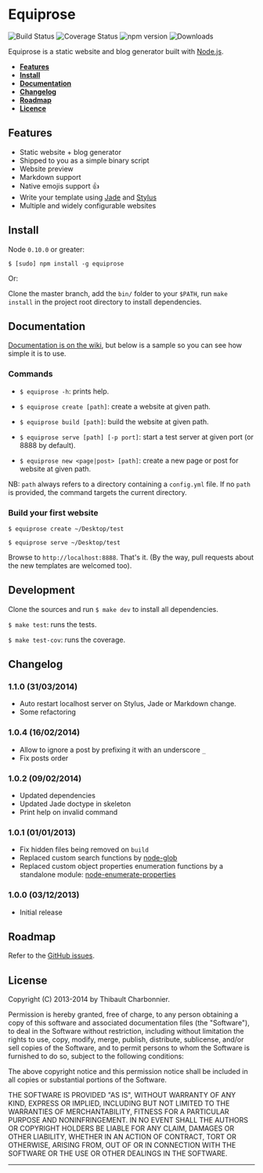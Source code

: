 # Equiprose

![Build Status][travis-image]
![Coverage Status][coveralls-image] 
![npm version][npm-version-image]
![Downloads][npm-downloads-image]

Equiprose is a static website and blog generator built with [Node.js](http://nodejs.org).

- **[Features](#features)**
- **[Install](#install)**
- **[Documentation](#documentation)**
- **[Changelog](#changelog)**
- **[Roadmap](#roadmap)**
- **[Licence](#licence)**

## Features

- Static website + blog generator
- Shipped to you as a simple binary script
- Website preview
- Markdown support
- Native emojis support :+1:
- Write your template using [Jade](http://jade-lang.com) and [Stylus](http://learnboost.github.io/stylus/)
- Multiple and widely configurable websites

## Install

Node `0.10.0` or greater:

```
$ [sudo] npm install -g equiprose
```

Or:

Clone the master branch, add the `bin/` folder to your `$PATH`, run `make install` in the project root directory to install dependencies.

## Documentation

[Documentation is on the wiki](https://github.com/thibaultCha/Equiprose/wiki), but below is a sample so you can see how simple it is to use.

### Commands

- `$ equiprose -h`: prints help.

- `$ equiprose create [path]`: create a website at given path.

- `$ equiprose build [path]`: build the website at given path.

- `$ equiprose serve [path] [-p port]`: start a test server at given port (or 8888 by default).

- `$ equiprose new <page|post> [path]`: create a new page or post for website at given path.

NB: `path` always refers to a directory containing a `config.yml` file. If no `path` is provided, the command targets the current directory.

### Build your first website

`$ equiprose create ~/Desktop/test`

`$ equiprose serve ~/Desktop/test`

Browse to `http://localhost:8888`. That's it. (By the way, pull requests about the new templates are welcomed too).

## Development

Clone the sources and run `$ make dev` to install all dependencies.

`$ make test`: runs the tests.

`$ make test-cov`: runs the coverage.

## Changelog

### 1.1.0 (31/03/2014)
* Auto restart localhost server on Stylus, Jade or Markdown change.
* Some refactoring

### 1.0.4 (16/02/2014)
* Allow to ignore a post by prefixing it with an underscore `_`
* Fix posts order

### 1.0.2 (09/02/2014)
* Updated dependencies
* Updated Jade doctype in skeleton
* Print help on invalid command

### 1.0.1 (01/01/2013)
* Fix hidden files being removed on `build`
* Replaced custom search functions by [node-glob](https://github.com/isaacs/node-glob)
* Replaced custom object properties enumeration functions by a standalone module: [node-enumerate-properties](https://github.com/thibaultCha/node-enumerate-properties)

### 1.0.0 (03/12/2013)
* Initial release

## Roadmap

Refer to the [GitHub issues](https://github.com/thibaultCha/Equiprose/issues).

## License

Copyright (C) 2013-2014 by Thibault Charbonnier.

Permission is hereby granted, free of charge, to any person obtaining a copy of this software and associated documentation files (the "Software"), to deal in the Software without restriction, including without limitation the rights to use, copy, modify, merge, publish, distribute, sublicense, and/or sell copies of the Software, and to permit persons to whom the Software is furnished to do so, subject to the following conditions:

The above copyright notice and this permission notice shall be included in all copies or substantial portions of the Software.

THE SOFTWARE IS PROVIDED "AS IS", WITHOUT WARRANTY OF ANY KIND, EXPRESS OR IMPLIED, INCLUDING BUT NOT LIMITED TO THE WARRANTIES OF MERCHANTABILITY, FITNESS FOR A PARTICULAR PURPOSE AND NONINFRINGEMENT. IN NO EVENT SHALL THE AUTHORS OR COPYRIGHT HOLDERS BE LIABLE FOR ANY CLAIM, DAMAGES OR OTHER LIABILITY, WHETHER IN AN ACTION OF CONTRACT, TORT OR OTHERWISE, ARISING FROM, OUT OF OR IN CONNECTION WITH THE SOFTWARE OR THE USE OR OTHER DEALINGS IN THE SOFTWARE.

---

[travis-image]: https://img.shields.io/travis/thibaultCha/Equiprose.svg?style=flat

[coveralls-image]: https://img.shields.io/coveralls/thibaultCha/Equiprose/master.svg?style=flat

[npm-version-image]: https://img.shields.io/npm/v/equiprose.svg?style=flat

[npm-downloads-image]: https://img.shields.io/npm/dm/equiprose.svg?style=flat
